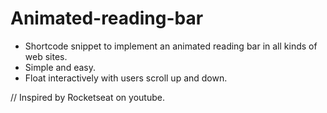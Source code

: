 # Animated-reading-bar

- Shortcode snippet to implement an animated reading bar in all kinds of web sites.
- Simple and easy.
- Float interactively with users scroll up and down.


// Inspired by Rocketseat on youtube.
